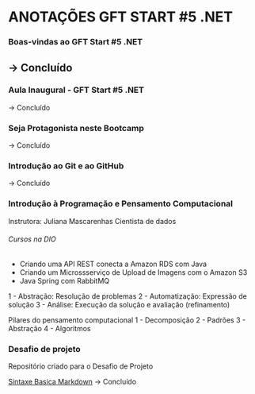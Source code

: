 # ANOTAÇÕES GFT START #5 .NET
<!-- Módulo I - Fundamentos -->

### Boas-vindas ao GFT Start #5 .NET 
-> Concluído
------------------------------------------------------------

### Aula Inaugural - GFT Start #5 .NET
-> Concluído
<!------------------------------------------------------------>

### Seja Protagonista neste Bootcamp
-> Concluído
<!------------------------------------------------------------>

### Introdução ao Git e ao GitHub
-> Concluído
<!------------------------------------------------------------>

### Introdução à Programação e Pensamento Computacional 
Instrutora: Juliana Mascarenhas 
Cientista de dados

###### Cursos na DIO 
- Criando uma API REST conecta a Amazon RDS com Java
- Criando um Microssserviço de Upload de Imagens com o Amazon S3
- Java Spring com RabbitMQ

1 - Abstração: Resolução de problemas
2 - Automatização: Expressão de solução
3 - Análise: Execução da solução e avaliação (refinamento) 

Pilares do pensamento computacional
1 - Decomposição
2 - Padrões
3 - Abstração
4 - Algoritmos




<!------------------------------------------------------------->

### Desafio de projeto
Repositório criado para o Desafio de Projeto

<!-- Links Úteis -->
[Sintaxe Basica Markdown](https://www.markdownguide.org/)
-> Concluído

<!------------------------------------------------------------>
